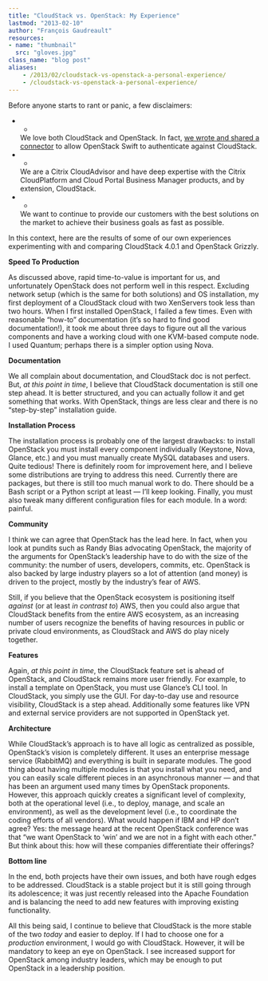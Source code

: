 ```yaml
---
title: "CloudStack vs. OpenStack: My Experience"
lastmod: "2013-02-10"
author: "François Gaudreault"
resources:
- name: "thumbnail"
  src: "gloves.jpg"
class_name: "blog post"
aliases: 
    - /2013/02/cloudstack-vs-openstack-a-personal-experience/
    - /cloudstack-vs-openstack-a-personal-experience/
---
```


<p>Before anyone starts to rant or panic, a few disclaimers:</p><ul><li><ul class="entypo-icon-list "><li><span class="icon-wrapper"><i style="color: #212121;" class="icon rightarrow"></i></span><span class="icon-bg " style=""><i style="color: #212121;" class="icon rightarrow"></i></span></li></ul> We love both CloudStack and OpenStack. In fact, <a href="http://www.cloudops.com/2013/03/mauth-pluggable-openstack-swift-auth-middleware/">we wrote and shared a connector</a> to allow OpenStack Swift to authenticate against CloudStack.</li><li><ul class="entypo-icon-list "><li><span class="icon-wrapper"><i style="color: #212121;" class="icon rightarrow"></i></span><span class="icon-bg " style=""><i style="color: #212121;" class="icon rightarrow"></i></span></li></ul>We are a Citrix CloudAdvisor and have deep expertise with the Citrix CloudPlatform and Cloud Portal Business Manager products, and by extension, CloudStack.</li><li><ul class="entypo-icon-list "><li><span class="icon-wrapper"><i style="color: #212121;" class="icon rightarrow"></i></span><span class="icon-bg " style=""><i style="color: #212121;" class="icon rightarrow"></i></span></li></ul>We want to continue to provide our customers with the best solutions on the market to achieve their business goals as fast as possible.</li></ul><p>In this context, here are the results of some of our own experiences experimenting with and comparing CloudStack 4.0.1 and OpenStack Grizzly.</p><p><strong>Speed To Production</strong></p><p>As discussed above, rapid time-to-value is important for us, and unfortunately OpenStack does not perform well in this respect. Excluding network setup (which is the same for both solutions) and OS installation, my first deployment of a CloudStack cloud with two XenServers took less than two hours. When I first installed OpenStack, I failed a few times. Even with reasonable “how-to” documentation (it’s so hard to find good documentation!), it took me about three days to figure out all the various components and have a working cloud with one KVM-based compute node. I used Quantum; perhaps there is a simpler option using Nova.</p><p><strong>Documentation</strong></p><p>We all complain about documentation, and CloudStack doc is not perfect. But, <em>at this point in time</em>, I believe that CloudStack documentation is still one step ahead. It is better structured, and you can actually follow it and get something that works. With OpenStack, things are less clear and there is no “step-by-step” installation guide.</p><p><strong>Installation Process</strong></p><p>The installation process is probably one of the largest drawbacks: to install OpenStack you must install every component individually (Keystone, Nova, Glance, etc.) and you must manually create MySQL databases and users. Quite tedious! There is definitely room for improvement here, and I believe some distributions are trying to address this need. Currently there are packages, but there is still too much manual work to do. There should be a Bash script or a Python script at least — I’ll keep looking. Finally, you must also tweak many different configuration files for each module. In a word: painful.</p><p><strong>Community</strong></p><p>I think we can agree that OpenStack has the lead here. In fact, when you look at pundits such as Randy Bias advocating OpenStack, the majority of the arguments for OpenStack’s leadership have to do with the size of the community: the number of users, developers, commits, etc. OpenStack is also backed by large industry players so a lot of attention (and money) is driven to the project, mostly by the industry’s fear of AWS.</p><p>Still, if you believe that the OpenStack ecosystem is positioning itself <em>against</em> (or at least<em> in contrast to</em>) AWS, then you could also argue that CloudStack benefits from the entire AWS ecosystem, as an increasing number of users recognize the benefits of having resources in public or private cloud environments, as CloudStack and AWS do play nicely together.</p><p><strong>Features</strong></p><p>Again, <em>at this point in time</em>, the CloudStack feature set is ahead of OpenStack, and CloudStack remains more user friendly. For example, to install a template on OpenStack, you must use Glance’s CLI tool. In CloudStack, you simply use the GUI. For day-to-day use and resource visibility, CloudStack is a step ahead. Additionally some features like VPN and external service providers are not supported in OpenStack yet.</p><p><strong>Architecture</strong></p><p>While CloudStack’s approach is to have all logic as centralized as possible, OpenStack’s vision is completely different. It uses an enterprise message service (RabbitMQ) and everything is built in separate modules. The good thing about having multiple modules is that you install what you need, and you can easily scale different pieces in an asynchronous manner — and that has been an argument used many times by OpenStack proponents. However, this approach quickly creates a significant level of complexity, both at the operational level (i.e., to deploy, manage, and scale an environment), as well as the development level (i.e., to coordinate the coding efforts of all vendors). What would happen if IBM and HP don’t agree? Yes: the message heard at the recent OpenStack conference was that “we want OpenStack to ‘win’ and we are not in a fight with each other.” But think about this: how will these companies differentiate their offerings?</p><p><strong>Bottom line</strong></p><p>In the end, both projects have their own issues, and both have rough edges to be addressed. CloudStack is a stable project but it is still going through its adolescence; it was just recently released into the Apache Foundation and is balancing the need to add new features with improving existing functionality.</p><p>All this being said, I continue to believe that CloudStack is the more stable of the two <em>today </em>and easier to deploy. If I had to choose one for a <em>production </em>environment, I would go with CloudStack. However, it will be mandatory to keep an eye on OpenStack. I see increased support for OpenStack among industry leaders, which may be enough to put OpenStack in a leadership position.</p>